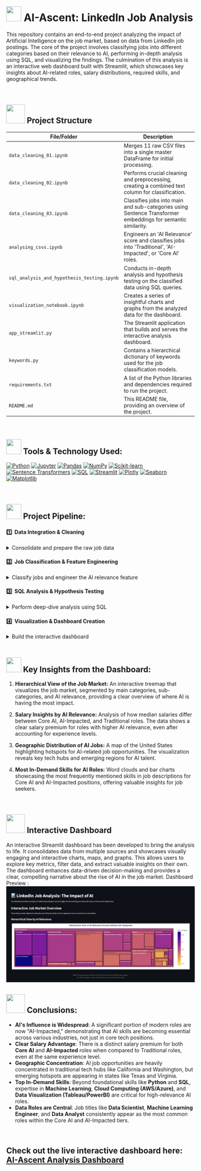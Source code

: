# <img src=https://user-images.githubusercontent.com/55955478/235878802-1c423764-f355-47b0-b926-f9380334defd.png height=40 width=40> AI-Ascent: LinkedIn Job Analysis


This repository contains an end-to-end project analyzing the impact of Artificial Intelligence on the job market, based on data from LinkedIn job postings. The core of the project involves classifying jobs into different categories based on their relevance to AI, performing in-depth analysis using SQL, and visualizing the findings. The culmination of this analysis is an interactive web dashboard built with Streamlit, which showcases key insights about AI-related roles, salary distributions, required skills, and geographical trends.

<br>

## <img src=https://user-images.githubusercontent.com/106439762/181935629-b3c47bd3-77fb-4431-a11c-ff8ba0942b63.gif height=50 width=50 > Project Structure

| File/Folder | Description |
|---|---|
| `data_cleaning_01.ipynb` | Merges 11 raw CSV files into a single master DataFrame for initial processing. |
| `data_cleaning_02.ipynb` | Performs crucial cleaning and preprocessing, creating a combined text column for classification. |
| `data_cleaning_03.ipynb` | Classifies jobs into main and sub-categories using Sentence Transformer embeddings for semantic similarity. |
| `analysing_csvs.ipynb` | Engineers an 'AI Relevance' score and classifies jobs into 'Traditional', 'AI-Impacted', or 'Core AI' roles. |
| `sql_analysis_and_hypothesis_testing.ipynb` | Conducts in-depth analysis and hypothesis testing on the classified data using SQL queries. |
| `visualization_notebook.ipynb` | Creates a series of insightful charts and graphs from the analyzed data for the dashboard. |
| `app_streamlit.py` | The Streamlit application that builds and serves the interactive analysis dashboard. |
| `keywords.py` | Contains a hierarchical dictionary of keywords used for the job classification models. |
| `requirements.txt` | A list of the Python libraries and dependencies required to run the project. |
| `README.md` | This README file, providing an overview of the project. |

<br>

## <img src=https://user-images.githubusercontent.com/106439762/181937125-2a4b22a3-f8a9-4226-bbd3-df972f9dbbc4.gif height=40 width=40> Tools & Technology Used:


<a href="#"><img alt="Python" src="https://img.shields.io/badge/Python-3776AB.svg?logo=python&logoColor=white"></a>
<a href="#"><img alt="Jupyter" src="https://img.shields.io/badge/Jupyter-F37626.svg?logo=jupyter&logoColor=white"></a>
<a href="#"><img alt="Pandas" src="https://img.shields.io/badge/Pandas-150458.svg?logo=pandas&logoColor=white"></a>
<a href="#"><img alt="NumPy" src="https://img.shields.io/badge/Numpy-013243.svg?logo=numpy&logoColor=white"></a>
<a href="#"><img alt="Scikit-learn" src="https://img.shields.io/badge/scikit_learn-F7931E.svg?logo=scikitlearn&logoColor=white"></a>
<a href="#"><img alt="Sentence Transformers" src="https://img.shields.io/badge/Sentence_Transformers-8A2BE2.svg?logo=huggingface&logoColor=white"></a>
<a href="#"><img alt="SQL" src="https://img.shields.io/badge/SQL-4479A1.svg?logo=postgresql&logoColor=white"></a>
<a href="#"><img alt="Streamlit" src="https://img.shields.io/badge/Streamlit-FF4B4B.svg?logo=streamlit&logoColor=white"></a>
<a href="#"><img alt="Plotly" src="https://img.shields.io/badge/Plotly-3F4F75.svg?logo=plotly&logoColor=white"></a>
<a href="#"><img alt="Seaborn" src="https://img.shields.io/badge/Seaborn-3776AB.svg?logo=seaborn&logoColor=white"></a>
<a href="#"><img alt="Matplotlib" src="https://img.shields.io/badge/Matplotlib-006DB2.svg?logo=matplotlib&logoColor=white"></a>



<br>

## <img src=https://user-images.githubusercontent.com/106439762/178428775-03d67679-9aa4-4b08-91e9-6eb6ed8faf66.gif height=40 width=40> Project Pipeline:
#### 1️⃣  Data Integration & Cleaning
<details>
<summary> Consolidate and prepare the raw job data</summary>

- Merged 11 raw CSV files into a single master DataFrame.
- Handled missing values and standardized data types across columns.
- Created a unified `combined_text` column (from title, description, skills) for NLP processing.

</details>

#### 2️⃣  Job Classification & Feature Engineering
<details>
<summary> Classify jobs and engineer the AI relevance feature</summary>

- Utilized a **Sentence Transformer** model to encode job descriptions and a keyword hierarchy into vector embeddings.
- Calculated cosine similarity to classify each job into a `main_category` and `sub_category`.
- Engineered an `ai_relevance_score` by comparing job text to a vector representing the concept of "Artificial Intelligence".
- Categorized jobs into `ai_relevance_tier` (Core AI, AI-Impacted, Traditional) based on score thresholds.

</details>

#### 3️⃣  SQL Analysis & Hypothesis Testing
<details>
<summary> Perform deep-dive analysis using SQL</summary>

- Loaded the classified dataset into a SQL database for efficient querying.
- Wrote complex queries to aggregate data and extract summary statistics (e.g., median salaries by tier, top skills per category).
- Performed statistical analysis to validate initial hypotheses about salary and skill distributions.

</details>

#### 4️⃣  Visualization & Dashboard Creation
<details>
<summary> Build the interactive dashboard</summary>

- Developed a range of visualizations (treemaps, bar charts, maps, word clouds) using Plotly and Seaborn.
- Assembled the visualizations into a cohesive and interactive web application using **Streamlit**.
- Deployed the dashboard to the cloud for public access.

</details>

<!---

1.  **Data Integration and Cleaning:** Loaded and merged 11 separate raw CSV files containing job data. Performed extensive data cleaning, handling missing values, and standardizing text fields to prepare a unified dataset.

2.  **Job Classification with Sentence Transformers:** Utilized a sophisticated Sentence Transformer model to classify each job. This involved:
    * Encoding job descriptions and a predefined hierarchy of keywords into vector embeddings.
    * Calculating the cosine similarity between job descriptions and keyword embeddings.
    * Assigning each job to a main and sub-category based on the highest similarity score, achieving a robust, context-aware classification.

3.  **AI Relevance Scoring:** Engineered a feature to quantify how closely each job relates to Artificial Intelligence. Based on this relevance score, jobs were categorized into three distinct tiers:
    * **Core AI Role:** Jobs centered directly on AI development and research.
    * **AI-Impacted Role:** Traditional roles that now require AI skills or interact with AI systems.
    * **Traditional Role:** Roles with little to no direct relation to AI.

4.  **In-depth SQL Analysis:** Imported the cleaned and classified data into a SQL database to perform complex queries. Leveraged SQL to analyze salary distributions, geographic trends, experience requirements, and skill demands across different job categories and AI relevance tiers.

5.  **Visualization and Dashboard Development:** Created a wide range of visualizations using libraries like Matplotlib, Seaborn, and Plotly to uncover patterns and insights. These visualizations were then integrated into an interactive dashboard using **Streamlit** to present the findings in an accessible and engaging way.

    <img src=https://github.com/Niranjana-08/AI-Ascent/raw/main/assets/dashboard_screenshot.png height=400 width=700 >

---->
<br>

## <img src=https://user-images.githubusercontent.com/106439762/178803205-47a08ce7-2187-4f96-b301-a2b68690619a.gif height=40 width=40> Key Insights from the Dashboard:

1.  **Hierarchical View of the Job Market:** An interactive treemap that visualizes the job market, segmented by main categories, sub-categories, and AI relevance, providing a clear overview of where AI is having the most impact.

2.  **Salary Insights by AI Relevance:** Analysis of how median salaries differ between Core AI, AI-Impacted, and Traditional roles. The data shows a clear salary premium for roles with higher AI relevance, even after accounting for experience levels.

4.  **Geographic Distribution of AI Jobs:** A map of the United States highlighting hotspots for AI-related job opportunities. The visualization reveals key tech hubs and emerging regions for AI talent.

5.  **Most In-Demand Skills for AI Roles:** Word clouds and bar charts showcasing the most frequently mentioned skills in job descriptions for Core AI and AI-Impacted positions, offering valuable insights for job seekers.


<br>

## <img src=https://cdn1.vectorstock.com/i/1000x1000/45/70/dashboard-icon-vector-22894570.jpg height=50 width=50> Interactive Dashboard

An interactive Streamlit dashboard has been developed to bring the analysis to life. It consolidates data from multiple sources and showcases visually engaging and interactive charts, maps, and graphs. This allows users to explore key metrics, filter data, and extract valuable insights on their own. The dashboard enhances data-driven decision-making and provides a clear, compelling narrative about the rise of AI in the job market.
Dashboard Preview :
![Dashboard Preview](https://raw.githubusercontent.com/Niranjana-08/AI-Ascent/main/streamlit_app/graphs_new/preview_dashboard.png)
<br>
## <img src=https://user-images.githubusercontent.com/108053296/185756908-fbb62168-d923-48f2-992f-b8e2fde848fe.gif height=50 width=50> Conclusions:

<!---

1.  **AI is Reshaping the Job Market:** The analysis clearly shows a significant and growing number of "AI-Impacted" roles, indicating that AI is not just creating new jobs but fundamentally changing existing ones.
2.  **Significant Salary Premium for AI Skills:** There is a demonstrable financial benefit to having AI skills, with Core AI and AI-Impacted roles commanding higher salaries than traditional roles at similar experience levels.
3.  **Data-Related Roles Dominate AI:** Roles such as Data Scientist, Machine Learning Engineer, and Data Analyst are at the forefront of the AI job landscape.
4.  **Tech Hubs Lead in AI Opportunities:** Major technology centers remain the primary locations for AI-related jobs, though opportunities are beginning to spread geographically.
5.  **Continuous Learning is Crucial:** The most in-demand skills highlight the need for continuous learning and adaptation, as proficiency in areas like Python, SQL, and specific machine learning frameworks is essential.
   --->

- **AI's Influence is Widespread**: A significant portion of modern roles are now "AI-Impacted," demonstrating that AI skills are becoming essential across various industries, not just in core tech positions.
- **Clear Salary Advantage**: There is a distinct salary premium for both **Core AI** and **AI-Impacted** roles when compared to Traditional roles, even at the same experience level.
- **Geographic Concentration**: AI job opportunities are heavily concentrated in traditional tech hubs like California and Washington, but emerging hotspots are appearing in states like Texas and Virginia.
- **Top In-Demand Skills**: Beyond foundational skills like **Python** and **SQL**, expertise in **Machine Learning**, **Cloud Computing (AWS/Azure)**, and **Data Visualization (Tableau/PowerBI)** are critical for high-relevance AI roles.
- **Data Roles are Central**: Job titles like **Data Scientist**, **Machine Learning Engineer**, and **Data Analyst** consistently appear as the most common roles within the Core AI and AI-Impacted tiers.

<br>

## Check out the live interactive dashboard here: [AI-Ascent Analysis Dashboard](http://ai-ascentgit-c2gtfbzhdrbgk7cztxguuk.streamlit.app/)

<!---# AI-Ascent
A Data-Driven Analysis of the Rise of AI Careers on LinkedIn.

## Live Interactive Dashboard

This project culminates in a fully interactive dashboard built with Streamlit. It allows users to explore the key findings of the analysis, including geographic trends, skill demand, and salary comparisons.

**[Click here to access the live dashboard](https://ai-ascentgit-c2gtfbzhdrbgk7cztxguuk.streamlit.app/)**
--->

